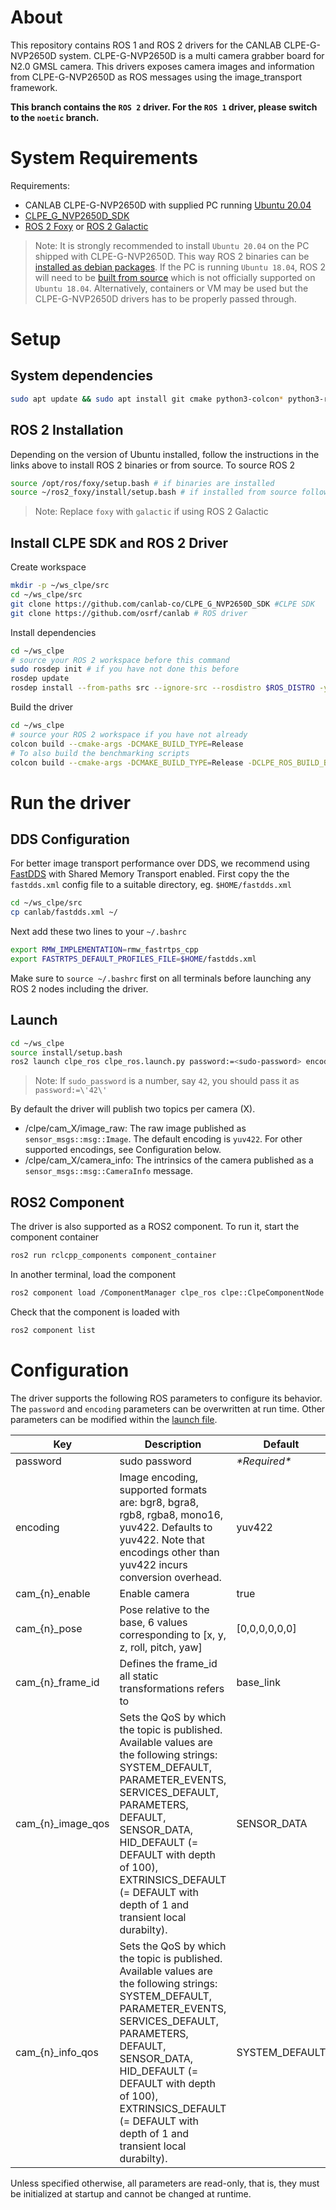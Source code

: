 # About

This repository contains ROS 1 and ROS 2 drivers for the CANLAB CLPE-G-NVP2650D system.
CLPE-G-NVP2650D is a multi camera grabber board for N2.0 GMSL camera.
This drivers exposes camera images and information from CLPE-G-NVP2650D as ROS messages using the image_transport framework.

**This branch contains the `ROS 2` driver. For the `ROS 1` driver, please switch to the `noetic` branch.**

# System Requirements

Requirements:
  * CANLAB CLPE-G-NVP2650D with supplied PC running [Ubuntu 20.04](https://releases.ubuntu.com/20.04/)
  * [CLPE_G_NVP2650D_SDK](https://github.com/canlab-co/CLPE_G_NVP2650D_SDK)
  * [ROS 2 Foxy](https://docs.ros.org/en/foxy/index.html) or [ROS 2 Galactic](https://docs.ros.org/en/galactic/index.html)

> Note: It is strongly recommended to install `Ubuntu 20.04` on the PC shipped with CLPE-G-NVP2650D. This way ROS 2 binaries can be [installed as debian packages](https://docs.ros.org/en/foxy/Installation/Ubuntu-Install-Debians.html). If the PC is running `Ubuntu 18.04`, ROS 2 will need to be [built from source](https://docs.ros.org/en/foxy/Installation/Ubuntu-Development-Setup.html) which is not officially supported on `Ubuntu 18.04`.
Alternatively, containers or VM may be used but the CLPE-G-NVP2650D drivers has to be properly passed through.


# Setup

## System dependencies
```bash
sudo apt update && sudo apt install git cmake python3-colcon* python3-rosdep -y
```

## ROS 2 Installation
Depending on the version of Ubuntu installed, follow the instructions in the links above to install ROS 2 binaries or from source.
To source ROS 2
```bash
source /opt/ros/foxy/setup.bash # if binaries are installed
source ~/ros2_foxy/install/setup.bash # if installed from source following link above
```
> Note: Replace `foxy` with `galactic` if using ROS 2 Galactic

## Install CLPE SDK and ROS 2 Driver
Create workspace
```bash
mkdir -p ~/ws_clpe/src
cd ~/ws_clpe/src
git clone https://github.com/canlab-co/CLPE_G_NVP2650D_SDK #CLPE SDK
git clone https://github.com/osrf/canlab # ROS driver
```

Install dependencies

```bash
cd ~/ws_clpe
# source your ROS 2 workspace before this command
sudo rosdep init # if you have not done this before
rosdep update
rosdep install --from-paths src --ignore-src --rosdistro $ROS_DISTRO -y
```

Build the driver

```bash
cd ~/ws_clpe
# source your ROS 2 workspace if you have not already
colcon build --cmake-args -DCMAKE_BUILD_TYPE=Release
# To also build the benchmarking scripts
colcon build --cmake-args -DCMAKE_BUILD_TYPE=Release -DCLPE_ROS_BUILD_BENCHMARKS=On
```

# Run the driver

## DDS Configuration
For better image transport performance over DDS, we recommend using [FastDDS](https://github.com/eProsima/Fast-DDS) with Shared Memory Transport enabled.
First copy the the `fastdds.xml` config file to a suitable directory, eg. `$HOME/fastdds.xml`
```bash
cd ~/ws_clpe/src
cp canlab/fastdds.xml ~/
```

Next add these two lines to your `~/.bashrc`
```bash
export RMW_IMPLEMENTATION=rmw_fastrtps_cpp
export FASTRTPS_DEFAULT_PROFILES_FILE=$HOME/fastdds.xml
```

Make sure to `source ~/.bashrc` first on all terminals before launching any ROS 2 nodes including the driver.

## Launch

```bash
cd ~/ws_clpe
source install/setup.bash
ros2 launch clpe_ros clpe_ros.launch.py password:=<sudo-password> encoding:=yuv422
```

> Note: If `sudo_password` is a number, say `42`, you should pass it as `password:=\'42\'`

By default the driver will publish two topics per camera (X).
* /clpe/cam_X/image_raw: The raw image published as `sensor_msgs::msg::Image`. The default encoding is `yuv422`. For other supported encodings, see Configuration below.
* /clpe/cam_X/camera_info: The intrinsics of the camera published as a `sensor_msgs::msg::CameraInfo` message.

## ROS2 Component

The driver is also supported as a ROS2 component. To run it, start the component container

```bash
ros2 run rclcpp_components component_container
```

In another terminal, load the component

```bash
ros2 component load /ComponentManager clpe_ros clpe::ClpeComponentNode -p password:=<password>
```

Check that the component is loaded with

```bash
ros2 component list
```

# Configuration

The driver supports the following ROS parameters to configure its behavior. The `password` and `encoding` parameters can be overwritten at run time. Other parameters can be modified within the [launch file](launch/clpe_ros.launch.py).

| Key | Description | Default |
|-|-|-|
| password | sudo password | *\*Required\** |
| encoding | Image encoding, supported formats are: bgr8, bgra8, rgb8, rgba8, mono16, yuv422. Defaults to yuv422. Note that encodings other than yuv422 incurs conversion overhead. | yuv422 |
| cam_{n}_enable | Enable camera | true |
| cam_{n}_pose | Pose relative to the base, 6 values corresponding to [x, y, z, roll, pitch, yaw] | [0,0,0,0,0,0] |
| cam_{n}_frame_id | Defines the frame_id all static transformations refers to | base_link |
| cam_{n}_image_qos | Sets the QoS by which the topic is published. Available values are the following strings: SYSTEM_DEFAULT, PARAMETER_EVENTS, SERVICES_DEFAULT, PARAMETERS, DEFAULT, SENSOR_DATA, HID_DEFAULT (= DEFAULT with depth of 100), EXTRINSICS_DEFAULT (= DEFAULT with depth of 1 and transient local durabilty). | SENSOR_DATA |
| cam_{n}_info_qos | Sets the QoS by which the topic is published. Available values are the following strings: SYSTEM_DEFAULT, PARAMETER_EVENTS, SERVICES_DEFAULT, PARAMETERS, DEFAULT, SENSOR_DATA, HID_DEFAULT (= DEFAULT with depth of 100), EXTRINSICS_DEFAULT (= DEFAULT with depth of 1 and transient local durabilty). | SYSTEM_DEFAULT |

Unless specified otherwise, all parameters are read-only, that is, they must be initialized at startup and cannot be changed at runtime.

